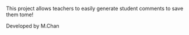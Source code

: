 This project allows teachers to easily generate student comments to save them tome!

Developed by M.Chan
